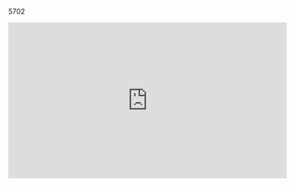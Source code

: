 5702

<iframe width="560" height="315" src="https://www.youtube.com/embed/Ia_DwVMXwgk" frameborder="0" allow="accelerometer; autoplay; encrypted-media; gyroscope; picture-in-picture" allowfullscreen></iframe>
